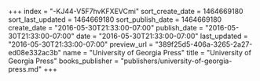 +++
index = "-KJ44-V5F7hvKFXEVCmi"
sort_create_date = 1464669180
sort_last_updated = 1464669180
sort_publish_date = 1464669180
create_date = "2016-05-30T21:33:00-07:00"
publish_date = "2016-05-30T21:33:00-07:00"
date = "2016-05-30T21:33:00-07:00"
last_updated = "2016-05-30T21:33:00-07:00"
preview_url = "389f25d5-406a-3265-2a27-ed08e332ac3b"
name = "University of Georgia Press"
title = "University of Georgia Press"
books_publisher = "publishers/university-of-georgia-press.md"
+++

